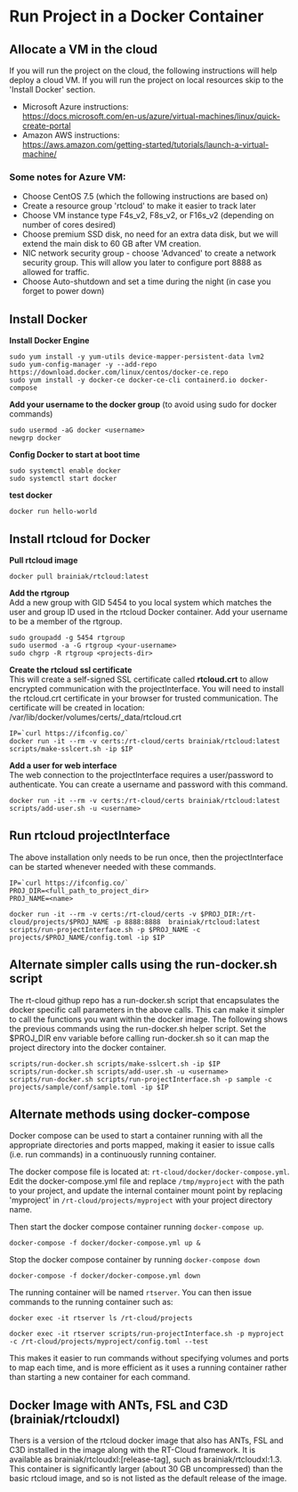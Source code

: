 # Run Project in a Docker Container

## Allocate a VM in the cloud
If you will run the project on the cloud, the following instructions will help deploy a cloud VM. If you will run the project on local resources skip to the 'Install Docker' section.

- Microsoft Azure instructions:<br>
https://docs.microsoft.com/en-us/azure/virtual-machines/linux/quick-create-portal
- Amazon AWS instructions:<br>
https://aws.amazon.com/getting-started/tutorials/launch-a-virtual-machine/

### Some notes for Azure VM:
- Choose CentOS 7.5 (which the following instructions are based on)
- Create a resource group 'rtcloud' to make it easier to track later
- Choose VM instance type F4s_v2, F8s_v2, or F16s_v2 (depending on number of cores desired)
- Choose premium SSD disk, no need for an extra data disk, but we will extend the main disk to 60 GB after VM creation.
- NIC network security group - choose 'Advanced' to create a network security group. This will allow you later to configure port 8888 as allowed for traffic.
- Choose Auto-shutdown and set a time during the night (in case you forget to power down)


## Install Docker
**Install Docker Engine**

    sudo yum install -y yum-utils device-mapper-persistent-data lvm2
    sudo yum-config-manager -y --add-repo https://download.docker.com/linux/centos/docker-ce.repo
    sudo yum install -y docker-ce docker-ce-cli containerd.io docker-compose

**Add your username to the docker group** (to avoid using sudo for docker commands)

    sudo usermod -aG docker <username>
    newgrp docker

**Config Docker to start at boot time**

    sudo systemctl enable docker
    sudo systemctl start docker

**test docker**

    docker run hello-world

## Install rtcloud for Docker
**Pull rtcloud image**

    docker pull brainiak/rtcloud:latest

**Add the rtgroup**<br>
Add a new group with GID 5454 to you local system which matches the user and group ID used in the rtcloud Docker container. Add your username to be a member of the rtgroup.

    sudo groupadd -g 5454 rtgroup
    sudo usermod -a -G rtgroup <your-username>
    sudo chgrp -R rtgroup <projects-dir>

**Create the rtcloud ssl certificate**<br>
This will create a self-signed SSL certificate called **rtcloud.crt** to allow encrypted communication with the projectInterface. You will need to install the rtcloud.crt certificate in your browser for trusted communication. The certificate will be created in location:<br> /var/lib/docker/volumes/certs/\_data/rtcloud.crt

    IP=`curl https://ifconfig.co/`
    docker run -it --rm -v certs:/rt-cloud/certs brainiak/rtcloud:latest scripts/make-sslcert.sh -ip $IP

**Add a user for web interface**<br>
The web connection to the projectInterface requires a user/password to authenticate. You can create a username and password with this command.

    docker run -it --rm -v certs:/rt-cloud/certs brainiak/rtcloud:latest scripts/add-user.sh -u <username>

## Run rtcloud projectInterface
The above installation only needs to be run once, then the projectInterface can be started whenever needed with these commands.

    IP=`curl https://ifconfig.co/`
    PROJ_DIR=<full_path_to_project_dir>
    PROJ_NAME=<name>

    docker run -it --rm -v certs:/rt-cloud/certs -v $PROJ_DIR:/rt-cloud/projects/$PROJ_NAME -p 8888:8888  brainiak/rtcloud:latest scripts/run-projectInterface.sh -p $PROJ_NAME -c projects/$PROJ_NAME/config.toml -ip $IP


## Alternate simpler calls using the run-docker.sh script
The rt-cloud githup repo has a run-docker.sh script that encapsulates the docker specific call parameters in the above calls. This can make it simpler to call the functions you want within the docker image. The following shows the previous commands using the run-docker.sh helper script. Set the $PROJ_DIR env variable before calling run-docker.sh so it can map the project directory into the docker container.

    scripts/run-docker.sh scripts/make-sslcert.sh -ip $IP
    scripts/run-docker.sh scripts/add-user.sh -u <username>
    scripts/run-docker.sh scripts/run-projectInterface.sh -p sample -c projects/sample/conf/sample.toml -ip $IP

## Alternate methods using docker-compose
Docker compose can be used to start a container running with all the appropriate directories and ports mapped, making it easier to issue calls (i.e. run commands) in a continuously running container.

The docker compose file is located at: `rt-cloud/docker/docker-compose.yml`. Edit the docker-compose.yml file and replace `/tmp/myproject` with the path to your project, and update the internal container mount point by replacing 'myproject' in `/rt-cloud/projects/myproject` with your project directory name.

Then start the docker compose container running `docker-compose up`.

    docker-compose -f docker/docker-compose.yml up &

Stop the docker compose container by running `docker-compose down`

    docker-compose -f docker/docker-compose.yml down

The running container will be named `rtserver`. You can then issue commands to the running container such as:

    docker exec -it rtserver ls /rt-cloud/projects

    docker exec -it rtserver scripts/run-projectInterface.sh -p myproject -c /rt-cloud/projects/myproject/config.toml --test

This makes it easier to run commands without specifying volumes and ports to map each time, and is more efficient as it uses a running container rather than starting a new container for each command.

## Docker Image with ANTs, FSL and C3D (brainiak/rtcloudxl)
Thers is a version of the rtcloud docker image that also has ANTs, FSL and C3D installed in the image along with the RT-Cloud framework. It is available as brainiak/rtcloudxl:[release-tag], such as brainiak/rtcloudxl:1.3. This container is significantly larger (about 30 GB uncompressed) than the basic rtcloud image, and so is not listed as the default release of the image.


